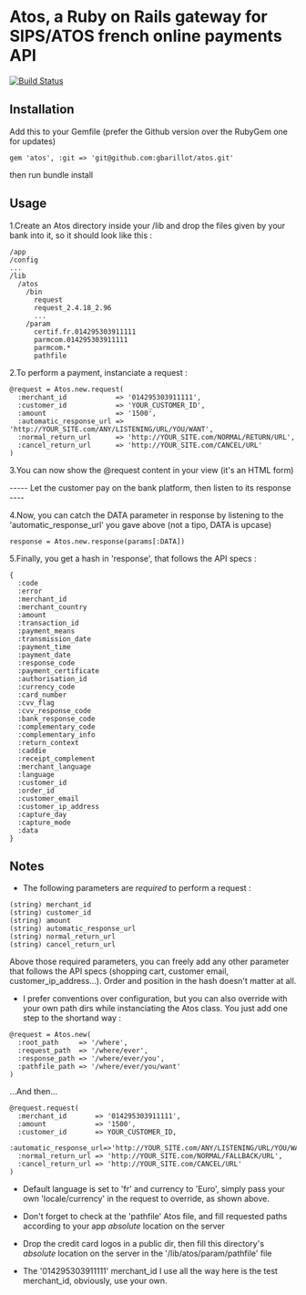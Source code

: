 Atos, a Ruby on Rails gateway for SIPS/ATOS french online payments API
===

[![Build Status](https://travis-ci.org/gbarillot/atos.png)](https://travis-ci.org/gbarillot/atos)

Installation
---
Add this to your Gemfile (prefer the Github version over the RubyGem one for updates) 
```
gem 'atos', :git => 'git@github.com:gbarillot/atos.git'
```
then run bundle install


Usage
---
1.Create an Atos directory inside your /lib and drop the files given by your bank into it, so it should look like this :

```
/app
/config
...
/lib
  /atos
    /bin
      request
      request_2.4.18_2.96
      ...
    /param
      certif.fr.014295303911111
      parmcom.014295303911111
      parmcom.*
      pathfile
```

2.To perform a payment, instanciate a request :

```
@request = Atos.new.request(
  :merchant_id            => '014295303911111',
  :customer_id            => 'YOUR_CUSTOMER_ID',
  :amount                 => '1500',
  :automatic_response_url => 'http://YOUR_SITE.com/ANY/LISTENING/URL/YOU/WANT',
  :normal_return_url      => 'http://YOUR_SITE.com/NORMAL/RETURN/URL',
  :cancel_return_url      => 'http://YOUR_SITE.com/CANCEL/URL'
)
```

3.You can now show the @request content in your view (it's an HTML form)

----- Let the customer pay on the bank platform, then listen to its response ----

4.Now, you can catch the DATA parameter in response by listening to the 'automatic\_response\_url' you gave above (not a tipo, DATA is upcase)

```
response = Atos.new.response(params[:DATA])
```

5.Finally, you get a hash in 'response', that follows the API specs :
```
{
  :code
  :error
  :merchant_id
  :merchant_country
  :amount
  :transaction_id
  :payment_means
  :transmission_date
  :payment_time
  :payment_date
  :response_code
  :payment_certificate
  :authorisation_id
  :currency_code
  :card_number
  :cvv_flag
  :cvv_response_code
  :bank_response_code
  :complementary_code
  :complementary_info
  :return_context
  :caddie
  :receipt_complement
  :merchant_language
  :language
  :customer_id
  :order_id
  :customer_email
  :customer_ip_address
  :capture_day
  :capture_mode
  :data
}
```

Notes
---
* The following parameters are _required_ to perform a request :

```
(string) merchant_id
(string) customer_id
(string) amount
(string) automatic_response_url
(string) normal_return_url 
(string) cancel_return_url
```
Above those required parameters, you can freely add any other parameter that follows the API specs (shopping cart, customer email, customer_ip_address...). Order and position in the hash doesn't matter at all.

* I prefer conventions over configuration, but you can also override with your own path dirs while
  instanciating the Atos class. You just add one step to the shortand way :

```
@request = Atos.new(
  :root_path     => '/where',
  :request_path  => '/where/ever',
  :response_path => '/where/ever/you',
  :pathfile_path => '/where/ever/you/want'
)
```

...And then...

```
@request.request(
  :merchant_id       => '014295303911111',
  :amount            => '1500',
  :customer_id       => YOUR_CUSTOMER_ID,
  :automatic_response_url=>'http://YOUR_SITE.com/ANY/LISTENING/URL/YOU/WANT',
  :normal_return_url => 'http://YOUR_SITE.com/NORMAL/FALLBACK/URL',
  :cancel_return_url => 'http://YOUR_SITE.com/CANCEL/URL'
)
```

* Default language is set to 'fr' and currency to 'Euro', simply pass your own 'locale/currency' in
  the request to override, as shown above.
  
* Don't forget to check at the 'pathfile' Atos file, and fill requested paths according to your app _absolute_ location on the server

* Drop the credit card logos in a public dir, then fill this directory's _absolute_ location on the server
  in the '/lib/atos/param/pathfile' file

* The '014295303911111' merchant\_id I use all the way here is the test merchant\_id, obviously, use your own.
